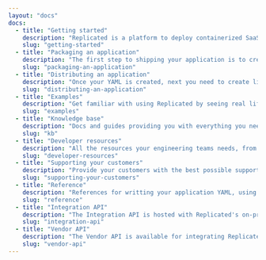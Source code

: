 ```yaml
---
layout: "docs"
docs: 
  - title: "Getting started"
    description: "Replicated is a platform to deploy containerized SaaS applications behind a firewall (ie private cloud, private data center etc)."
    slug: "getting-started"
  - title: "Packaging an application"
    description: "The first step to shipping your application is to create a YAML file that defines the properties, containers, optional configuration and more."
    slug: "packaging-an-application"
  - title: "Distributing an application"
    description: "Once your YAML is created, next you need to create licenses and install them. Here you'll find how to install, upgrade and distribute your application."
    slug: "distributing-an-application"
  - title: "Examples"
    description: "Get familiar with using Replicated by seeing real life examples of how to use the integration API and CLI to distribute an application."
    slug: "examples"
  - title: "Knowledge base"
    description: "Docs and guides providing you with everything you need to know when it comes to creating and distributing applications with Replicated."
    slug: "kb"
  - title: "Developer resources"
    description: "All the resources your engineering teams needs, from generating API tokens, Automating install tests and adding custom branding to your config."
    slug: "developer-resources"
  - title: "Supporting your customers"
    description: "Provide your customers with the best possible support. These docs will be of graet value to you when providing support to a customer."
    slug: "supporting-your-customers"
  - title: "Reference"
    description: "References for writting your application YAML, using the Replicated Integration API and Replicated's CLI."
    slug: "reference"
  - title: "Integration API"
    description: "The Integration API is hosted with Replicated's on-prem daemon and allows your services to call and be called by the local Replicated server."
    slug: "integration-api"
  - title: "Vendor API"
    description: "The Vendor API is available for integrating Replicated into your workflows, such as automating your CI pipeline or customer license creation."
    slug: "vendor-api"
---
```

